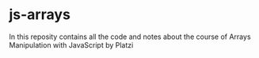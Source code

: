 # js-arrays
In this reposity contains all the code and notes about the course of Arrays Manipulation with JavaScript by Platzi
